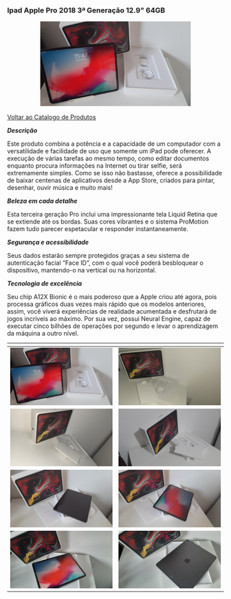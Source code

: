 ### Ipad Apple Pro 2018 3ª Generação 12.9" 64GB

<center><img src="../../../img/muambas/informatica/ipad/ipadcapa.jpg" width="350"></center>

>
[Voltar ao Catalogo de Produtos](./lista.md)
> 

***Descrição***

Este produto combina a potência e a capacidade de um computador com a versatilidade e facilidade de uso que somente um iPad pode oferecer. A execução de várias tarefas ao mesmo tempo, como editar documentos enquanto procura informações na Internet ou tirar selfie, será extremamente simples. Como se isso não bastasse, oferece a possibilidade de baixar centenas de aplicativos desde a App Store, criados para pintar, desenhar, ouvir música e muito mais!

***Beleza em cada detalhe***

Esta terceira geração Pro inclui uma impressionante tela Liquid Retina que se extiende até os bordas. Suas cores vibrantes e o sistema ProMotion fazem tudo parecer espetacular e responder instantaneamente.

***Segurança e acessibilidade***

Seus dados estarão sempre protegidos graças a seu sistema de autenticação facial “Face ID”, com o qual você poderá besbloquear o dispositivo, mantendo-o na vertical ou na horizontal.

***Tecnologia de excelência***

Seu chip A12X Bionic é o mais poderoso que a Apple criou até agora, pois processa gráficos duas vezes mais rápido que os modelos anteriores, assim, você viverá experiências de realidade acumentada e desfrutará de jogos incríveis ao máximo. Por sua vez, possui Neural Engine, capaz de executar cinco bilhões de operações por segundo e levar o aprendizagem da máquina a outro nível.

|<!---->|<!---->|
|--|--|
| <img src="../../../img/muambas/informatica/ipad/ipadcapa.jpg" width="350"> | <img src="../../../img/muambas/informatica/ipad/ipad1.jpg" width="350"> |
| <img src="../../../img/muambas/informatica/ipad/ipad2.jpg" width="350"> | <img src="../../../img/muambas/informatica/ipad/ipad3.jpg" width="350"> |
| <img src="../../../img/muambas/informatica/ipad/ipad4.jpg" width="350"> | <img src="../../../img/muambas/informatica/ipad/ipad5.jpg" width="350"> |
| <img src="../../../img/muambas/informatica/ipad/ipad6.jpg" width="350"> | <img src="../../../img/muambas/informatica/ipad/ipad7.jpg" width="350"> |